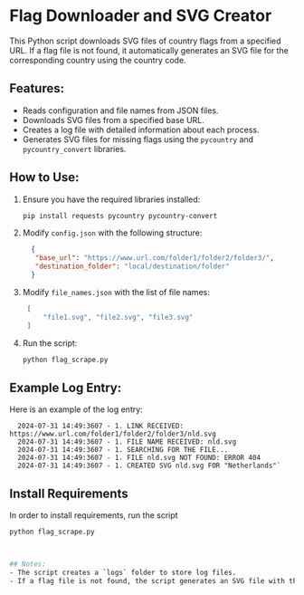 # Flag Downloader and SVG Creator

This Python script downloads SVG files of country flags from a specified URL. If a flag file is not found, it automatically generates an SVG file for the corresponding country using the country code.

## Features:
- Reads configuration and file names from JSON files.
- Downloads SVG files from a specified base URL.
- Creates a log file with detailed information about each process.
- Generates SVG files for missing flags using the `pycountry` and `pycountry_convert` libraries.


## How to Use:
1. Ensure you have the required libraries installed:
   
   ```bash
   pip install requests pycountry pycountry-convert

3. Modify `config.json` with the following structure:
   
   ```json
     {
      "base_url": "https://www.url.com/folder1/folder2/folder3/",
      "destination_folder": "local/destination/folder"
     }
   
4. Modify `file_names.json` with the list of file names:
   
   ```json
    [
        "file1.svg", "file2.svg", "file3.svg"
    ]

6. Run the script:

   ```bash
   python flag_scrape.py

## Example Log Entry:

Here is an example of the log entry:

      2024-07-31 14:49:3607 - 1. LINK RECEIVED: https://www.url.com/folder1/folder2/folder3/nld.svg
      2024-07-31 14:49:3607 - 1. FILE NAME RECEIVED: nld.svg
      2024-07-31 14:49:3607 - 1. SEARCHING FOR THE FILE...
      2024-07-31 14:49:3607 - 1. FILE nld.svg NOT FOUND: ERROR 404
      2024-07-31 14:49:3607 - 1. CREATED SVG nld.svg FOR "Netherlands"`

## Install Requirements
In order to install requirements, run the script
   ```bash
   python flag_scrape.py



## Notes:
- The script creates a `logs` folder to store log files.
- If a flag file is not found, the script generates an SVG file with the country’s flag using the `pycountry` and `pycountry_convert` libraries.

